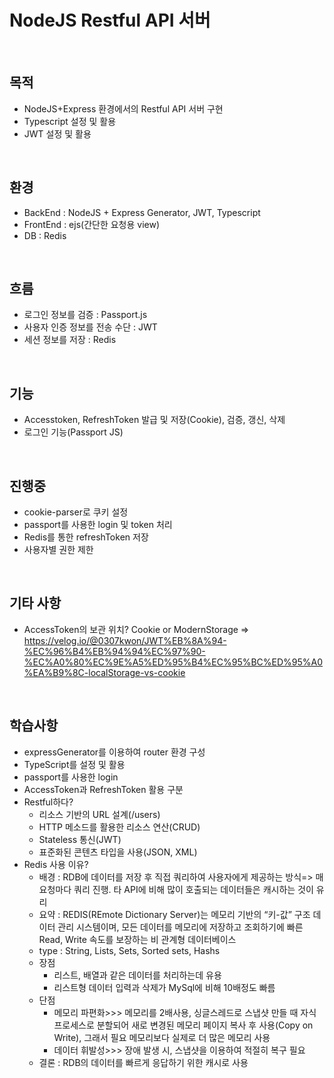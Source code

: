 # NodeJS Restful API 서버
<br/>

## 목적
- NodeJS+Express 환경에서의 Restful API 서버 구현
- Typescript 설정 및 활용
- JWT 설정 및 활용
<br/>

## 환경
- BackEnd : NodeJS + Express Generator, JWT, Typescript
- FrontEnd : ejs(간단한 요청용 view)
- DB : Redis
<br/>

## 흐름
- 로그인 정보를 검증 : Passport.js
- 사용자 인증 정보를 전송 수단 : JWT
- 세션 정보를 저장 : Redis
<br/>

## 기능
- Accesstoken, RefreshToken 발급 및 저장(Cookie), 검증, 갱신, 삭제
- 로그인 기능(Passport JS)
<br/>

## 진행중
- cookie-parser로 쿠키 설정
- passport를 사용한 login 및 token 처리
- Redis를 통한 refreshToken 저장
- 사용자별 권한 제한
<br/>

## 기타 사항
- AccessToken의 보관 위치? Cookie or ModernStorage => https://velog.io/@0307kwon/JWT%EB%8A%94-%EC%96%B4%EB%94%94%EC%97%90-%EC%A0%80%EC%9E%A5%ED%95%B4%EC%95%BC%ED%95%A0%EA%B9%8C-localStorage-vs-cookie
<br/>

## 학습사항
- expressGenerator를 이용하여 router 환경 구성
- TypeScript를 설정 및 활용
- passport를 사용한 login
- AccessToken과 RefreshToken 활용 구분
- Restful하다?
  - 리소스 기반의 URL 설계(/users)
  - HTTP 메소드를 활용한 리소스 연산(CRUD)
  - Stateless 통신(JWT)
  - 표준화된 콘텐츠 타입을 사용(JSON, XML)
- Redis 사용 이유?
  - 배경 : RDB에 데이터를 저장 후 직접 쿼리하여 사용자에게 제공하는 방식=> 매 요청마다 쿼리 진행. 타 API에 비해 많이 호출되는 데이터들은 캐시하는 것이 유리
  - 요약 : REDIS(REmote Dictionary Server)는 메모리 기반의 “키-값” 구조 데이터 관리 시스템이며, 모든 데이터를 메모리에 저장하고 조회하기에 빠른 Read, Write 속도를 보장하는 비 관계형 데이터베이스
  - type : String, Lists, Sets, Sorted sets, Hashs
  - 장점
    - 리스트, 배열과 같은 데이터를 처리하는데 유용
    - 리스트형 데이터 입력과 삭제가 MySql에 비해 10배정도 빠름
  - 단점
    - 메모리 파편화>>> 메모리를 2배사용, 싱글스레드로 스냅샷 만들 때 자식 프로세스로 분할되어 새로 변경된 메모리 페이지 복사 후 사용(Copy on Write), 그래서 필요 메모리보다 실제로 더 많은 메모리 사용
    - 데이터 휘발성>>> 장애 발생 시, 스냅샷을 이용하여 적절히 복구 필요
  - 결론 : RDB의 데이터를 빠르게 응답하기 위한 캐시로 사용
